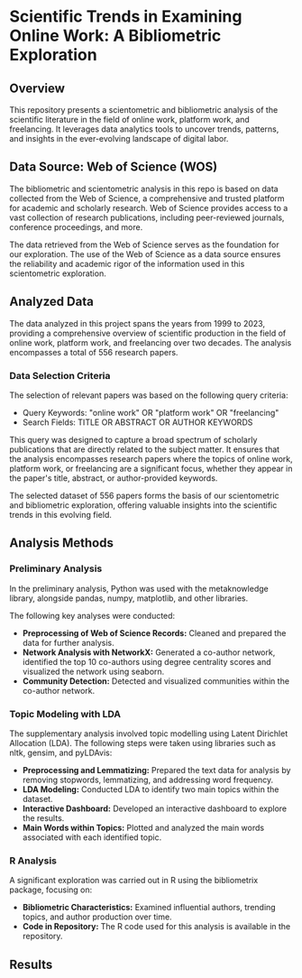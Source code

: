 # Scientific Trends in Examining Online Work: A Bibliometric Exploration



## Overview

This repository presents a scientometric and bibliometric analysis of the scientific literature in the field of online work, platform work, and freelancing. It leverages data analytics tools to uncover trends, patterns, and insights in the ever-evolving landscape of digital labor.


## Data Source: Web of Science (WOS)

The bibliometric and scientometric analysis in this repo is based on data collected from the Web of Science, a comprehensive and trusted platform for academic and scholarly research. Web of Science provides access to a vast collection of research publications, including peer-reviewed journals, conference proceedings, and more. 

The data retrieved from the Web of Science serves as the foundation for our exploration. The use of the Web of Science as a data source ensures the reliability and academic rigor of the information used in this scientometric exploration.

## Analyzed Data

The data analyzed in this project spans the years from 1999 to 2023, providing a comprehensive overview of scientific production in the field of online work, platform work, and freelancing over two decades. The analysis encompasses a total of 556 research papers.

### Data Selection Criteria

The selection of relevant papers was based on the following query criteria:
- Query Keywords: "online work" OR "platform work" OR "freelancing"
- Search Fields: TITLE OR ABSTRACT OR AUTHOR KEYWORDS

This query was designed to capture a broad spectrum of scholarly publications that are directly related to the subject matter. It ensures that the analysis encompasses research papers where the topics of online work, platform work, or freelancing are a significant focus, whether they appear in the paper's title, abstract, or author-provided keywords.

The selected dataset of 556 papers forms the basis of our scientometric and bibliometric exploration, offering valuable insights into the scientific trends in this evolving field.

## Analysis Methods

### Preliminary Analysis

In the preliminary analysis, Python was used with the metaknowledge library, alongside pandas, numpy, matplotlib, and other libraries. 

The following key analyses were conducted:

- **Preprocessing of Web of Science Records:** Cleaned and prepared the data for further analysis.
- **Network Analysis with NetworkX:** Generated a co-author network, identified the top 10 co-authors using degree centrality scores and visualized the network using seaborn.
- **Community Detection:** Detected and visualized communities within the co-author network.

### Topic Modeling with LDA

The supplementary analysis involved topic modelling using Latent Dirichlet Allocation (LDA). The following steps were taken using libraries such as nltk, gensim, and pyLDAvis:

- **Preprocessing and Lemmatizing:** Prepared the text data for analysis by removing stopwords, lemmatizing, and addressing word frequency.
- **LDA Modeling:** Conducted LDA to identify two main topics within the dataset.
- **Interactive Dashboard:** Developed an interactive dashboard to explore the results.
- **Main Words within Topics:** Plotted and analyzed the main words associated with each identified topic.

### R Analysis

A significant exploration was carried out in R using the bibliometrix package, focusing on:

- **Bibliometric Characteristics:** Examined influential authors, trending topics, and author production over time.
- **Code in Repository:** The R code used for this analysis is available in the repository.

## Results





